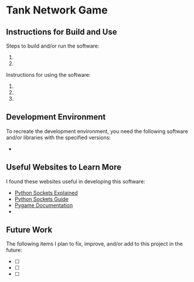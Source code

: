 # Tank Network Game



## Instructions for Build and Use

Steps to build and/or run the software:

1. 
2. 

Instructions for using the software:

1. 
2. 
3. 

## Development Environment 

To recreate the development environment, you need the following software and/or libraries with the specified versions:

* 


## Useful Websites to Learn More

I found these websites useful in developing this software:

* [Python Sockets Explained](https://www.youtube.com/watch?v=bwTAVGg_kVs)
* [Python Sockets Guide](https://realpython.com/python-sockets/#echo-client-and-server)
* [Pygame Documentation](https://www.pygame.org/docs)
* []()

## Future Work

The following items I plan to fix, improve, and/or add to this project in the future:

* [ ] 
* [ ] 
* [ ]